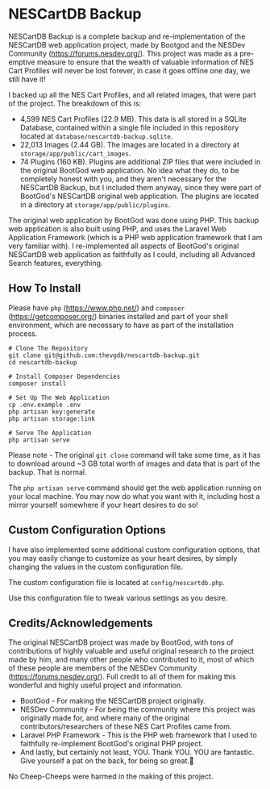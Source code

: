 # NESCartDB Backup

NESCartDB Backup is a complete backup and re-implementation of the NESCartDB web application project, made by Bootgod and the NESDev Community (https://forums.nesdev.org/). This project was made as a pre-emptive measure to ensure that the wealth of valuable information of NES Cart Profiles will never be lost forever, in case it goes offline one day, we still have it!

I backed up all the NES Cart Profiles, and all related images, that were part of the project. The breakdown of this is:

* 4,599 NES Cart Profiles (22.9 MB). This data is all stored in a SQLite Database, contained within a single file included in this repository located at `database/nescartdb-backup.sqlite`.
* 22,013 Images (2.44 GB). The images are located in a directory at `storage/app/public/cart_images`.
* 74 Plugins (160 KB). Plugins are additional ZIP files that were included in the original BootGod web application. No idea what they do, to be completely honest with you, and they aren't necessary for the NESCartDB Backup, but I included them anyway, since they were part of BootGod's NESCartDB original web application. The plugins are located in a directory at `storage/app/public/plugins`.

The original web application by BootGod was done using PHP. This backup web application is also built using PHP, and uses the Laravel Web Application Framework (which is a PHP web application framework that I am very familiar with). I re-implemented all aspects of BootGod's original NESCartDB web application as faithfully as I could, including all Advanced Search features, everything.

## How To Install

Please have `php` (https://www.php.net/) and `composer` (https://getcomposer.org/) binaries installed and part of your shell environment, which are necessary to have as part of the installation process.

```shell
# Clone The Repository
git clone git@github.com:thevgdb/nescartdb-backup.git
cd nescartdb-backup

# Install Composer Dependencies
composer install

# Set Up The Web Application
cp .env.example .env
php artisan key:generate
php artisan storage:link

# Serve The Application
php artisan serve
```

Please note - The original `git clone` command will take some time, as it has to download around ~3 GB total worth of images and data that is part of the backup. That is normal.

The `php artisan serve` command should get the web application running on your local machine. You may now do what you want with it, including host a mirror yourself somewhere if your heart desires to do so!

## Custom Configuration Options

I have also implemented some additional custom configuration options, that you may easily change to customize as your heart desires, by simply changing the values in the custom configuration file.

The custom configuration file is located at `config/nescartdb.php`.

Use this configuration file to tweak various settings as you desire.

## Credits/Acknowledgements

The original NESCartDB project was made by BootGod, with tons of contributions of highly valuable and useful original research to the project made by him, and many other people who contributed to it, most of which of these people are members of the NESDev Community (https://forums.nesdev.org/). Full credit to all of them for making this wonderful and highly useful project and information.

* BootGod - For making the NESCartDB project originally.
* NESDev Community - For being the community where this project was originally made for, and where many of the original contributors/researchers of these NES Cart Profiles came from.
* Laravel PHP Framework - This is the PHP web framework that I used to faithfully re-implement BootGod's original PHP project.
* And lastly, but certainly not least, YOU. Thank YOU. YOU are fantastic. Give yourself a pat on the back, for being so great.💯

No Cheep-Cheeps were harmed in the making of this project.
